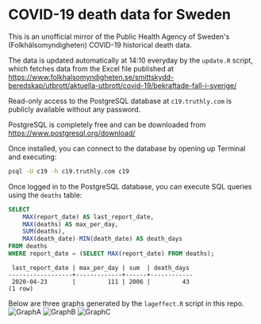 # COVID-19 death data for Sweden

This is an unofficial mirror of the Public Health Agency of Sweden's (Folkhälsomyndigheten) COVID-19 historical death data.

The data is updated automatically at 14:10 everyday by the `update.R` script,
which fetches data from the Excel file published at https://www.folkhalsomyndigheten.se/smittskydd-beredskap/utbrott/aktuella-utbrott/covid-19/bekraftade-fall-i-sverige/

Read-only access to the PostgreSQL database at `c19.truthly.com` is publicly available without any password.

PostgreSQL is completely free and can be downloaded from https://www.postgresql.org/download/

Once installed, you can connect to the database by opening up Terminal and executing:

```sh
psql -U c19 -h c19.truthly.com c19
```

Once logged in to the PostgreSQL database, you can execute SQL queries using the `deaths` table:

```sql
SELECT
    MAX(report_date) AS last_report_date,
    MAX(deaths) AS max_per_day,
    SUM(deaths),
    MAX(death_date)-MIN(death_date) AS death_days
FROM deaths
WHERE report_date = (SELECT MAX(report_date) FROM deaths);
```

```
 last_report_date | max_per_day | sum  | death_days
------------------+-------------+------+------------
 2020-04-23       |         111 | 2006 |         43
(1 row)
```

Below are three graphs generated by the `lageffect.R` script in this repo.
![GraphA](https://github.com/truthly/c19/blob/master/graphs/2020-05-01a.png?raw=true "GraphA")
![GraphB](https://github.com/truthly/c19/blob/master/graphs/2020-05-01b.png?raw=true "GraphB")
![GraphC](https://github.com/truthly/c19/blob/master/graphs/2020-05-01c.png?raw=true "GraphC")
